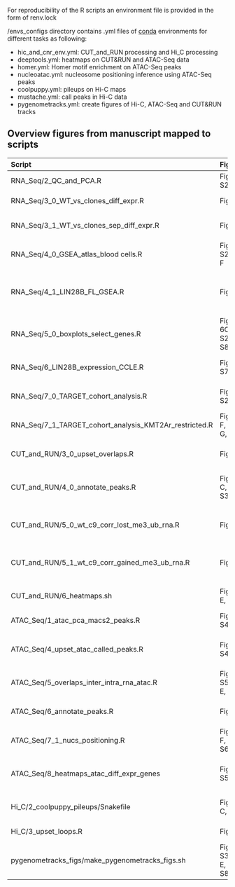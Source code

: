 

For reproducibility of the R scripts an environment file is provided in the form of renv.lock 


/envs_configs directory contains .yml files of [conda](https://conda.io/projects/conda/en/latest/user-guide/tasks/manage-environments.html) environments for different tasks as following:
  * hic_and_cnr_env.yml: CUT_and_RUN processing and Hi_C processing
  * deeptools.yml: heatmaps on CUT&RUN and ATAC-Seq data
  * homer.yml: Homer motif enrichment on ATAC-Seq peaks
  * nucleoatac.yml: nucleosome positioning inference using ATAC-Seq peaks
  * coolpuppy.yml: pileups on Hi-C maps
  * mustache.yml: call peaks in Hi-C data
  * pygenometracks.yml: create figures of Hi-C, ATAC-Seq and CUT&RUN tracks
       

## Overview figures from manuscript mapped to scripts

| Script                                                   | Figures                        | Brief description                                        |
|:---------------------------------------------------------|:-------------------------------|:---------------------------------------------------------|
| RNA_Seq/2_QC_and_PCA.R                                   | Fig. S2A                       | PCA RNA-Seq OCI-AML2 |
| RNA_Seq/3_0_WT_vs_clones_diff_expr.R                     | Fig. 2B                        | GSEA Hallmarks clones vs WT  |
| RNA_Seq/3_1_WT_vs_clones_sep_diff_expr.R                 | Fig. 2A                        | Venn diagrams overlaps C5 and C9 vs WT |
| RNA_Seq/4_0_GSEA_atlas_blood cells.R                     | Fig. 2C, S2B, E, F             | GSEA atlas blood cells on OCI-AML2 RNA-Seq |
| RNA_Seq/4_1_LIN28B_FL_GSEA.R                             | Fig. 6B                        | LIN28B transcriptional signature GSEA on OCI-AML2 RNA-Seq |
| RNA_Seq/5_0_boxplots_select_genes.R                      | Fig. 2E, 6C, S2E, F, S8C, D    | Boxlots RNA-Seq per gene |
| RNA_Seq/6_LIN28B_expression_CCLE.R                       | Fig. S7E                       | LIN28B expression in the CCLE |
| RNA_Seq/7_0_TARGET_cohort_analysis.R                     | Fig. S2C                       | Diff expr TARGET cohort & GSEA atlas blood cells |
| RNA_Seq/7_1_TARGET_cohort_analysis_KMT2Ar_restricted.R   | Fig. 2D, F, S2D, G, H          | Like 7_0, but restricted to KMT2Ar samples |
| CUT_and_RUN/3_0_upset_overlaps.R                         | Fig. 3A                        | Overlaps of called CUT&RUN peaks |
| CUT_and_RUN/4_0_annotate_peaks.R                         | Fig. 3B, C, F, S3B             | Annotated CUT&RUN peaks and peak width boxplot  |
| CUT_and_RUN/5_0_wt_c9_corr_lost_me3_ub_rna.R             | Fig. 3G                        | Boxplot correlation lost Me3+Ub with RNA |
| CUT_and_RUN/5_1_wt_c9_corr_gained_me3_ub_rna.R           | Fig. 3G                        | Boxplot correlation gained Me3+Ub with RNA |
| CUT_and_RUN/6_heatmaps.sh                                | Fig. 3D, E, S3A                | CUT&RUN signal heatmaps and profile plots |
| ATAC_Seq/1_atac_pca_macs2_peaks.R                        | Fig. S4A                       | ATAC-Seq replicates PCA |
| ATAC_Seq/4_upset_atac_called_peaks.R                     | Fig. 4A, S4B                   | ATAC-Seq summaries across WT C5 and C9 |
| ATAC_Seq/5_overlaps_inter_intra_rna_atac.R               | Fig. S5C, D, E, F, G           | ATAC-Seq and RNA-Seq overlaps |
| ATAC_Seq/6_annotate_peaks.R                              | Fig. 4B                        | Annotate ATAC peaks to genomic regions |
| ATAC_Seq/7_1_nucs_positioning.R                          | Fig. 4E, F, G, S6              | Nucleosome positioning analysis |
| ATAC_Seq/8_heatmaps_atac_diff_expr_genes                 | Fig. S5A, B                    | Heatmaps of NFRs at TSS of up- and down-regulated genes |
| Hi_C/2_coolpuppy_pileups/Snakefile                       | Fig. 5B, C, S7D                | Pileups of loops/H3K27me3 regions |
| Hi_C/3_upset_loops.R                                     | Fig. 5A                        | Overlaps of called loops |
| pygenometracks_figs/make_pygenometracks_figs.sh          | Fig. 6A, S3C, D, E, F, S8A, B  | All tracks plots for specific genomic regions |









